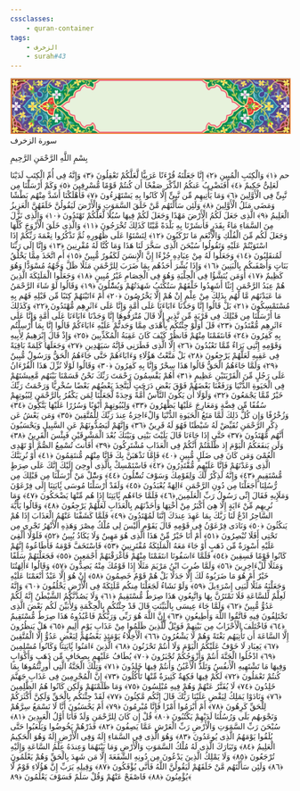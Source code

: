 ```yaml
---
cssclasses:
    - quran-container
tags:
    - الزخرف
    - surah#43
---
```

<div class="quran-container">
<span class="second-border"></span>
<span class="border"></span>
<div class="head-container">
<img src="https://raw.githubusercontent.com/LORDyyyyy/obsidian-the_quran_vault/main/The%20Quran%20Vault/src/webview/surah_head.png" height=100>
<div class="surah-name">
<span class="surah-name-fnt">سورة الزخرف</span>
</div>
</div>
<div class="quran-content">
<div class="name-of-god"> <p> بِسْمِ اللَّهِ الرَّحْمَنِ الرَّحِيمِ </p></div>
<p>
<span class="sign" id="f1">حم <span>﴿</span>١<span>﴾</span></span>
<span class="sign" id="f2">وَالْكِتَبِ الْمُبِينِ <span>﴿</span>٢<span>﴾</span></span>
<span class="sign" id="f3">إِنَّا جَعَلْنَهُ قُرْءَنًا عَرَبِيًّا لَّعَلَّكُمْ تَعْقِلُونَ <span>﴿</span>٣<span>﴾</span></span>
<span class="sign" id="f4">وَإِنَّهُ فِى أُمِّ الْكِتَبِ لَدَيْنَا لَعَلِىٌّ حَكِيمٌ <span>﴿</span>٤<span>﴾</span></span>
<span class="sign" id="f5">أَفَنَضْرِبُ عَنكُمُ الذِّكْرَ صَفْحًا أَن كُنتُمْ قَوْمًا مُّسْرِفِينَ <span>﴿</span>٥<span>﴾</span></span>
<span class="sign" id="f6">وَكَمْ أَرْسَلْنَا مِن نَّبِىٍّ فِى الْأَوَّلِينَ <span>﴿</span>٦<span>﴾</span></span>
<span class="sign" id="f7">وَمَا يَأْتِيهِم مِّن نَّبِىٍّ إِلَّا كَانُوا بِهِ يَسْتَهْزِءُونَ <span>﴿</span>٧<span>﴾</span></span>
<span class="sign" id="f8">فَأَهْلَكْنَا أَشَدَّ مِنْهُم بَطْشًا وَمَضَى مَثَلُ الْأَوَّلِينَ <span>﴿</span>٨<span>﴾</span></span>
<span class="sign" id="f9">وَلَئِن سَأَلْتَهُم مَّنْ خَلَقَ السَّمَوَتِ وَالْأَرْضَ لَيَقُولُنَّ خَلَقَهُنَّ الْعَزِيزُ الْعَلِيمُ <span>﴿</span>٩<span>﴾</span></span>
<span class="sign" id="f10">الَّذِى جَعَلَ لَكُمُ الْأَرْضَ مَهْدًا وَجَعَلَ لَكُمْ فِيهَا سُبُلًا لَّعَلَّكُمْ تَهْتَدُونَ <span>﴿</span>١۰<span>﴾</span></span>
<span class="sign" id="f11">وَالَّذِى نَزَّلَ مِنَ السَّمَاءِ مَاءً بِقَدَرٍ فَأَنشَرْنَا بِهِ بَلْدَةً مَّيْتًا كَذَلِكَ تُخْرَجُونَ <span>﴿</span>١١<span>﴾</span></span>
<span class="sign" id="f12">وَالَّذِى خَلَقَ الْأَزْوَجَ كُلَّهَا وَجَعَلَ لَكُم مِّنَ الْفُلْكِ وَالْأَنْعَمِ مَا تَرْكَبُونَ <span>﴿</span>١٢<span>﴾</span></span>
<span class="sign" id="f13">لِتَسْتَوُا عَلَى ظُهُورِهِ ثُمَّ تَذْكُرُوا نِعْمَةَ رَبِّكُمْ إِذَا اسْتَوَيْتُمْ عَلَيْهِ وَتَقُولُوا سُبْحَنَ الَّذِى سَخَّرَ لَنَا هَذَا وَمَا كُنَّا لَهُ مُقْرِنِينَ <span>﴿</span>١٣<span>﴾</span></span>
<span class="sign" id="f14">وَإِنَّا إِلَى رَبِّنَا لَمُنقَلِبُونَ <span>﴿</span>١٤<span>﴾</span></span>
<span class="sign" id="f15">وَجَعَلُوا لَهُ مِنْ عِبَادِهِ جُزْءًا إِنَّ الْإِنسَنَ لَكَفُورٌ مُّبِينٌ <span>﴿</span>١٥<span>﴾</span></span>
<span class="sign" id="f16">أَمِ اتَّخَذَ مِمَّا يَخْلُقُ بَنَاتٍ وَأَصْفَىكُم بِالْبَنِينَ <span>﴿</span>١٦<span>﴾</span></span>
<span class="sign" id="f17">وَإِذَا بُشِّرَ أَحَدُهُم بِمَا ضَرَبَ لِلرَّحْمَنِ مَثَلًا ظَلَّ وَجْهُهُ مُسْوَدًّا وَهُوَ كَظِيمٌ <span>﴿</span>١٧<span>﴾</span></span>
<span class="sign" id="f18">أَوَمَن يُنَشَّؤُا فِى الْحِلْيَةِ وَهُوَ فِى الْخِصَامِ غَيْرُ مُبِينٍ <span>﴿</span>١٨<span>﴾</span></span>
<span class="sign" id="f19">وَجَعَلُوا الْمَلَئِكَةَ الَّذِينَ هُمْ عِبَدُ الرَّحْمَنِ إِنَثًا أَشَهِدُوا خَلْقَهُمْ سَتُكْتَبُ شَهَدَتُهُمْ وَيُسَْٔلُونَ <span>﴿</span>١٩<span>﴾</span></span>
<span class="sign" id="f20">وَقَالُوا لَوْ شَاءَ الرَّحْمَنُ مَا عَبَدْنَهُم مَّا لَهُم بِذَلِكَ مِنْ عِلْمٍ إِنْ هُمْ إِلَّا يَخْرُصُونَ <span>﴿</span>٢۰<span>﴾</span></span>
<span class="sign" id="f21">أَمْ ءَاتَيْنَهُمْ كِتَبًا مِّن قَبْلِهِ فَهُم بِهِ مُسْتَمْسِكُونَ <span>﴿</span>٢١<span>﴾</span></span>
<span class="sign" id="f22">بَلْ قَالُوا إِنَّا وَجَدْنَا ءَابَاءَنَا عَلَى أُمَّةٍ وَإِنَّا عَلَى ءَاثَرِهِم مُّهْتَدُونَ <span>﴿</span>٢٢<span>﴾</span></span>
<span class="sign" id="f23">وَكَذَلِكَ مَا أَرْسَلْنَا مِن قَبْلِكَ فِى قَرْيَةٍ مِّن نَّذِيرٍ إِلَّا قَالَ مُتْرَفُوهَا إِنَّا وَجَدْنَا ءَابَاءَنَا عَلَى أُمَّةٍ وَإِنَّا عَلَى ءَاثَرِهِم مُّقْتَدُونَ <span>﴿</span>٢٣<span>﴾</span></span>
<span class="sign" id="f24">قَلَ أَوَلَوْ جِئْتُكُم بِأَهْدَى مِمَّا وَجَدتُّمْ عَلَيْهِ ءَابَاءَكُمْ قَالُوا إِنَّا بِمَا أُرْسِلْتُم بِهِ كَفِرُونَ <span>﴿</span>٢٤<span>﴾</span></span>
<span class="sign" id="f25">فَانتَقَمْنَا مِنْهُمْ فَانظُرْ كَيْفَ كَانَ عَقِبَةُ الْمُكَذِّبِينَ <span>﴿</span>٢٥<span>﴾</span></span>
<span class="sign" id="f26">وَإِذْ قَالَ إِبْرَهِيمُ لِأَبِيهِ وَقَوْمِهِ إِنَّنِى بَرَاءٌ مِّمَّا تَعْبُدُونَ <span>﴿</span>٢٦<span>﴾</span></span>
<span class="sign" id="f27">إِلَّا الَّذِى فَطَرَنِى فَإِنَّهُ سَيَهْدِينِ <span>﴿</span>٢٧<span>﴾</span></span>
<span class="sign" id="f28">وَجَعَلَهَا كَلِمَةً بَاقِيَةً فِى عَقِبِهِ لَعَلَّهُمْ يَرْجِعُونَ <span>﴿</span>٢٨<span>﴾</span></span>
<span class="sign" id="f29">بَلْ مَتَّعْتُ هَؤُلَاءِ وَءَابَاءَهُمْ حَتَّى جَاءَهُمُ الْحَقُّ وَرَسُولٌ مُّبِينٌ <span>﴿</span>٢٩<span>﴾</span></span>
<span class="sign" id="f30">وَلَمَّا جَاءَهُمُ الْحَقُّ قَالُوا هَذَا سِحْرٌ وَإِنَّا بِهِ كَفِرُونَ <span>﴿</span>٣۰<span>﴾</span></span>
<span class="sign" id="f31">وَقَالُوا لَوْلَا نُزِّلَ هَذَا الْقُرْءَانُ عَلَى رَجُلٍ مِّنَ الْقَرْيَتَيْنِ عَظِيمٍ <span>﴿</span>٣١<span>﴾</span></span>
<span class="sign" id="f32">أَهُمْ يَقْسِمُونَ رَحْمَتَ رَبِّكَ نَحْنُ قَسَمْنَا بَيْنَهُم مَّعِيشَتَهُمْ فِى الْحَيَوةِ الدُّنْيَا وَرَفَعْنَا بَعْضَهُمْ فَوْقَ بَعْضٍ دَرَجَتٍ لِّيَتَّخِذَ بَعْضُهُم بَعْضًا سُخْرِيًّا وَرَحْمَتُ رَبِّكَ خَيْرٌ مِّمَّا يَجْمَعُونَ <span>﴿</span>٣٢<span>﴾</span></span>
<span class="sign" id="f33">وَلَوْلَا أَن يَكُونَ النَّاسُ أُمَّةً وَحِدَةً لَّجَعَلْنَا لِمَن يَكْفُرُ بِالرَّحْمَنِ لِبُيُوتِهِمْ سُقُفًا مِّن فِضَّةٍ وَمَعَارِجَ عَلَيْهَا يَظْهَرُونَ <span>﴿</span>٣٣<span>﴾</span></span>
<span class="sign" id="f34">وَلِبُيُوتِهِمْ أَبْوَبًا وَسُرُرًا عَلَيْهَا يَتَّكُِٔونَ <span>﴿</span>٣٤<span>﴾</span></span>
<span class="sign" id="f35">وَزُخْرُفًا وَإِن كُلُّ ذَلِكَ لَمَّا مَتَعُ الْحَيَوةِ الدُّنْيَا وَالْءَاخِرَةُ عِندَ رَبِّكَ لِلْمُتَّقِينَ <span>﴿</span>٣٥<span>﴾</span></span>
<span class="sign" id="f36">وَمَن يَعْشُ عَن ذِكْرِ الرَّحْمَنِ نُقَيِّضْ لَهُ شَيْطَنًا فَهُوَ لَهُ قَرِينٌ <span>﴿</span>٣٦<span>﴾</span></span>
<span class="sign" id="f37">وَإِنَّهُمْ لَيَصُدُّونَهُمْ عَنِ السَّبِيلِ وَيَحْسَبُونَ أَنَّهُم مُّهْتَدُونَ <span>﴿</span>٣٧<span>﴾</span></span>
<span class="sign" id="f38">حَتَّى إِذَا جَاءَنَا قَالَ يَلَيْتَ بَيْنِى وَبَيْنَكَ بُعْدَ الْمَشْرِقَيْنِ فَبِئْسَ الْقَرِينُ <span>﴿</span>٣٨<span>﴾</span></span>
<span class="sign" id="f39">وَلَن يَنفَعَكُمُ الْيَوْمَ إِذ ظَّلَمْتُمْ أَنَّكُمْ فِى الْعَذَابِ مُشْتَرِكُونَ <span>﴿</span>٣٩<span>﴾</span></span>
<span class="sign" id="f40">أَفَأَنتَ تُسْمِعُ الصُّمَّ أَوْ تَهْدِى الْعُمْىَ وَمَن كَانَ فِى ضَلَلٍ مُّبِينٍ <span>﴿</span>٤۰<span>﴾</span></span>
<span class="sign" id="f41">فَإِمَّا نَذْهَبَنَّ بِكَ فَإِنَّا مِنْهُم مُّنتَقِمُونَ <span>﴿</span>٤١<span>﴾</span></span>
<span class="sign" id="f42">أَوْ نُرِيَنَّكَ الَّذِى وَعَدْنَهُمْ فَإِنَّا عَلَيْهِم مُّقْتَدِرُونَ <span>﴿</span>٤٢<span>﴾</span></span>
<span class="sign" id="f43">فَاسْتَمْسِكْ بِالَّذِى أُوحِىَ إِلَيْكَ إِنَّكَ عَلَى صِرَطٍ مُّسْتَقِيمٍ <span>﴿</span>٤٣<span>﴾</span></span>
<span class="sign" id="f44">وَإِنَّهُ لَذِكْرٌ لَّكَ وَلِقَوْمِكَ وَسَوْفَ تُسَْٔلُونَ <span>﴿</span>٤٤<span>﴾</span></span>
<span class="sign" id="f45">وَسَْٔلْ مَنْ أَرْسَلْنَا مِن قَبْلِكَ مِن رُّسُلِنَا أَجَعَلْنَا مِن دُونِ الرَّحْمَنِ ءَالِهَةً يُعْبَدُونَ <span>﴿</span>٤٥<span>﴾</span></span>
<span class="sign" id="f46">وَلَقَدْ أَرْسَلْنَا مُوسَى بَِٔايَتِنَا إِلَى فِرْعَوْنَ وَمَلَإِيهِ فَقَالَ إِنِّى رَسُولُ رَبِّ الْعَلَمِينَ <span>﴿</span>٤٦<span>﴾</span></span>
<span class="sign" id="f47">فَلَمَّا جَاءَهُم بَِٔايَتِنَا إِذَا هُم مِّنْهَا يَضْحَكُونَ <span>﴿</span>٤٧<span>﴾</span></span>
<span class="sign" id="f48">وَمَا نُرِيهِم مِّنْ ءَايَةٍ إِلَّا هِىَ أَكْبَرُ مِنْ أُخْتِهَا وَأَخَذْنَهُم بِالْعَذَابِ لَعَلَّهُمْ يَرْجِعُونَ <span>﴿</span>٤٨<span>﴾</span></span>
<span class="sign" id="f49">وَقَالُوا يَأَيُّهَ السَّاحِرُ ادْعُ لَنَا رَبَّكَ بِمَا عَهِدَ عِندَكَ إِنَّنَا لَمُهْتَدُونَ <span>﴿</span>٤٩<span>﴾</span></span>
<span class="sign" id="f50">فَلَمَّا كَشَفْنَا عَنْهُمُ الْعَذَابَ إِذَا هُمْ يَنكُثُونَ <span>﴿</span>٥۰<span>﴾</span></span>
<span class="sign" id="f51">وَنَادَى فِرْعَوْنُ فِى قَوْمِهِ قَالَ يَقَوْمِ أَلَيْسَ لِى مُلْكُ مِصْرَ وَهَذِهِ الْأَنْهَرُ تَجْرِى مِن تَحْتِى أَفَلَا تُبْصِرُونَ <span>﴿</span>٥١<span>﴾</span></span>
<span class="sign" id="f52">أَمْ أَنَا خَيْرٌ مِّنْ هَذَا الَّذِى هُوَ مَهِينٌ وَلَا يَكَادُ يُبِينُ <span>﴿</span>٥٢<span>﴾</span></span>
<span class="sign" id="f53">فَلَوْلَا أُلْقِىَ عَلَيْهِ أَسْوِرَةٌ مِّن ذَهَبٍ أَوْ جَاءَ مَعَهُ الْمَلَئِكَةُ مُقْتَرِنِينَ <span>﴿</span>٥٣<span>﴾</span></span>
<span class="sign" id="f54">فَاسْتَخَفَّ قَوْمَهُ فَأَطَاعُوهُ إِنَّهُمْ كَانُوا قَوْمًا فَسِقِينَ <span>﴿</span>٥٤<span>﴾</span></span>
<span class="sign" id="f55">فَلَمَّا ءَاسَفُونَا انتَقَمْنَا مِنْهُمْ فَأَغْرَقْنَهُمْ أَجْمَعِينَ <span>﴿</span>٥٥<span>﴾</span></span>
<span class="sign" id="f56">فَجَعَلْنَهُمْ سَلَفًا وَمَثَلًا لِّلْءَاخِرِينَ <span>﴿</span>٥٦<span>﴾</span></span>
<span class="sign" id="f57">وَلَمَّا ضُرِبَ ابْنُ مَرْيَمَ مَثَلًا إِذَا قَوْمُكَ مِنْهُ يَصِدُّونَ <span>﴿</span>٥٧<span>﴾</span></span>
<span class="sign" id="f58">وَقَالُوا ءَأَلِهَتُنَا خَيْرٌ أَمْ هُوَ مَا ضَرَبُوهُ لَكَ إِلَّا جَدَلًا بَلْ هُمْ قَوْمٌ خَصِمُونَ <span>﴿</span>٥٨<span>﴾</span></span>
<span class="sign" id="f59">إِنْ هُوَ إِلَّا عَبْدٌ أَنْعَمْنَا عَلَيْهِ وَجَعَلْنَهُ مَثَلًا لِّبَنِى إِسْرَءِيلَ <span>﴿</span>٥٩<span>﴾</span></span>
<span class="sign" id="f60">وَلَوْ نَشَاءُ لَجَعَلْنَا مِنكُم مَّلَئِكَةً فِى الْأَرْضِ يَخْلُفُونَ <span>﴿</span>٦۰<span>﴾</span></span>
<span class="sign" id="f61">وَإِنَّهُ لَعِلْمٌ لِّلسَّاعَةِ فَلَا تَمْتَرُنَّ بِهَا وَاتَّبِعُونِ هَذَا صِرَطٌ مُّسْتَقِيمٌ <span>﴿</span>٦١<span>﴾</span></span>
<span class="sign" id="f62">وَلَا يَصُدَّنَّكُمُ الشَّيْطَنُ إِنَّهُ لَكُمْ عَدُوٌّ مُّبِينٌ <span>﴿</span>٦٢<span>﴾</span></span>
<span class="sign" id="f63">وَلَمَّا جَاءَ عِيسَى بِالْبَيِّنَتِ قَالَ قَدْ جِئْتُكُم بِالْحِكْمَةِ وَلِأُبَيِّنَ لَكُم بَعْضَ الَّذِى تَخْتَلِفُونَ فِيهِ فَاتَّقُوا اللَّهَ وَأَطِيعُونِ <span>﴿</span>٦٣<span>﴾</span></span>
<span class="sign" id="f64">إِنَّ اللَّهَ هُوَ رَبِّى وَرَبُّكُمْ فَاعْبُدُوهُ هَذَا صِرَطٌ مُّسْتَقِيمٌ <span>﴿</span>٦٤<span>﴾</span></span>
<span class="sign" id="f65">فَاخْتَلَفَ الْأَحْزَابُ مِن بَيْنِهِمْ فَوَيْلٌ لِّلَّذِينَ ظَلَمُوا مِنْ عَذَابِ يَوْمٍ أَلِيمٍ <span>﴿</span>٦٥<span>﴾</span></span>
<span class="sign" id="f66">هَلْ يَنظُرُونَ إِلَّا السَّاعَةَ أَن تَأْتِيَهُم بَغْتَةً وَهُمْ لَا يَشْعُرُونَ <span>﴿</span>٦٦<span>﴾</span></span>
<span class="sign" id="f67">الْأَخِلَّاءُ يَوْمَئِذٍ بَعْضُهُمْ لِبَعْضٍ عَدُوٌّ إِلَّا الْمُتَّقِينَ <span>﴿</span>٦٧<span>﴾</span></span>
<span class="sign" id="f68">يَعِبَادِ لَا خَوْفٌ عَلَيْكُمُ الْيَوْمَ وَلَا أَنتُمْ تَحْزَنُونَ <span>﴿</span>٦٨<span>﴾</span></span>
<span class="sign" id="f69">الَّذِينَ ءَامَنُوا بَِٔايَتِنَا وَكَانُوا مُسْلِمِينَ <span>﴿</span>٦٩<span>﴾</span></span>
<span class="sign" id="f70">ادْخُلُوا الْجَنَّةَ أَنتُمْ وَأَزْوَجُكُمْ تُحْبَرُونَ <span>﴿</span>٧۰<span>﴾</span></span>
<span class="sign" id="f71">يُطَافُ عَلَيْهِم بِصِحَافٍ مِّن ذَهَبٍ وَأَكْوَابٍ وَفِيهَا مَا تَشْتَهِيهِ الْأَنفُسُ وَتَلَذُّ الْأَعْيُنُ وَأَنتُمْ فِيهَا خَلِدُونَ <span>﴿</span>٧١<span>﴾</span></span>
<span class="sign" id="f72">وَتِلْكَ الْجَنَّةُ الَّتِى أُورِثْتُمُوهَا بِمَا كُنتُمْ تَعْمَلُونَ <span>﴿</span>٧٢<span>﴾</span></span>
<span class="sign" id="f73">لَكُمْ فِيهَا فَكِهَةٌ كَثِيرَةٌ مِّنْهَا تَأْكُلُونَ <span>﴿</span>٧٣<span>﴾</span></span>
<span class="sign" id="f74">إِنَّ الْمُجْرِمِينَ فِى عَذَابِ جَهَنَّمَ خَلِدُونَ <span>﴿</span>٧٤<span>﴾</span></span>
<span class="sign" id="f75">لَا يُفَتَّرُ عَنْهُمْ وَهُمْ فِيهِ مُبْلِسُونَ <span>﴿</span>٧٥<span>﴾</span></span>
<span class="sign" id="f76">وَمَا ظَلَمْنَهُمْ وَلَكِن كَانُوا هُمُ الظَّلِمِينَ <span>﴿</span>٧٦<span>﴾</span></span>
<span class="sign" id="f77">وَنَادَوْا يَمَلِكُ لِيَقْضِ عَلَيْنَا رَبُّكَ قَالَ إِنَّكُم مَّكِثُونَ <span>﴿</span>٧٧<span>﴾</span></span>
<span class="sign" id="f78">لَقَدْ جِئْنَكُم بِالْحَقِّ وَلَكِنَّ أَكْثَرَكُمْ لِلْحَقِّ كَرِهُونَ <span>﴿</span>٧٨<span>﴾</span></span>
<span class="sign" id="f79">أَمْ أَبْرَمُوا أَمْرًا فَإِنَّا مُبْرِمُونَ <span>﴿</span>٧٩<span>﴾</span></span>
<span class="sign" id="f80">أَمْ يَحْسَبُونَ أَنَّا لَا نَسْمَعُ سِرَّهُمْ وَنَجْوَىهُم بَلَى وَرُسُلُنَا لَدَيْهِمْ يَكْتُبُونَ <span>﴿</span>٨۰<span>﴾</span></span>
<span class="sign" id="f81">قُلْ إِن كَانَ لِلرَّحْمَنِ وَلَدٌ فَأَنَا أَوَّلُ الْعَبِدِينَ <span>﴿</span>٨١<span>﴾</span></span>
<span class="sign" id="f82">سُبْحَنَ رَبِّ السَّمَوَتِ وَالْأَرْضِ رَبِّ الْعَرْشِ عَمَّا يَصِفُونَ <span>﴿</span>٨٢<span>﴾</span></span>
<span class="sign" id="f83">فَذَرْهُمْ يَخُوضُوا وَيَلْعَبُوا حَتَّى يُلَقُوا يَوْمَهُمُ الَّذِى يُوعَدُونَ <span>﴿</span>٨٣<span>﴾</span></span>
<span class="sign" id="f84">وَهُوَ الَّذِى فِى السَّمَاءِ إِلَهٌ وَفِى الْأَرْضِ إِلَهٌ وَهُوَ الْحَكِيمُ الْعَلِيمُ <span>﴿</span>٨٤<span>﴾</span></span>
<span class="sign" id="f85">وَتَبَارَكَ الَّذِى لَهُ مُلْكُ السَّمَوَتِ وَالْأَرْضِ وَمَا بَيْنَهُمَا وَعِندَهُ عِلْمُ السَّاعَةِ وَإِلَيْهِ تُرْجَعُونَ <span>﴿</span>٨٥<span>﴾</span></span>
<span class="sign" id="f86">وَلَا يَمْلِكُ الَّذِينَ يَدْعُونَ مِن دُونِهِ الشَّفَعَةَ إِلَّا مَن شَهِدَ بِالْحَقِّ وَهُمْ يَعْلَمُونَ <span>﴿</span>٨٦<span>﴾</span></span>
<span class="sign" id="f87">وَلَئِن سَأَلْتَهُم مَّنْ خَلَقَهُمْ لَيَقُولُنَّ اللَّهُ فَأَنَّى يُؤْفَكُونَ <span>﴿</span>٨٧<span>﴾</span></span>
<span class="sign" id="f88">وَقِيلِهِ يَرَبِّ إِنَّ هَؤُلَاءِ قَوْمٌ لَّا يُؤْمِنُونَ <span>﴿</span>٨٨<span>﴾</span></span>
<span class="sign" id="f89">فَاصْفَحْ عَنْهُمْ وَقُلْ سَلَمٌ فَسَوْفَ يَعْلَمُونَ <span>﴿</span>٨٩<span>﴾</span></span>

</p>
</div>
<span class="border" style="margin-top:25px;"></span>
<span class="second-border-bottom"></span>
</div>
